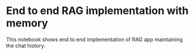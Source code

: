 # End to end RAG implementation with memory
This notebook shows end to end implementation of RAG app maintaining the chat history.

